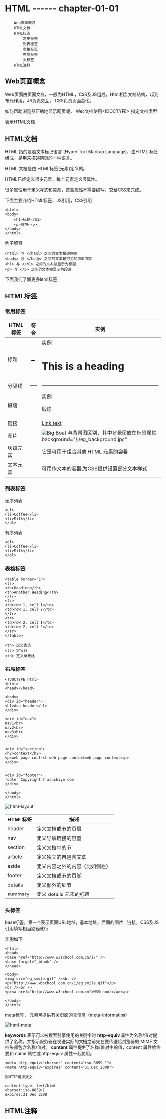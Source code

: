 # HTML    ------ chapter-01-01

		Web页面概念
		HTML文档
		HTML标签
			常用标签
			列表标签
			表格标签
			布局标签
			头标签
		HTML注释
		



## Web页面概念

Web页面由页面文档，一般为HTML，CSS及JS组成，Html相当文档结构，起到布局作用，JS负责交互， CSS负责页面美化。

如何帮助浏览器正确地显示网页呢， Web文档使用<!DOCTYPE> 指定文档类型

<!DOCTYPE html> 表示HTML文档

## HTML文档

HTML 指的是超文本标记语言 (Hyper Text Markup Language)，由HTML 标签组成，是用来描述网页的一种语言。

HTML 文档是由 HTML标签(元素)定义的。

HTML已经定义很多元素，每个元素定义很属性。

很多属性用于定义样式和美观，这些属性不需要编写，交给CSS来完成。

下面主要介绍HTML标签，JS引用，CSS引用


```
<html>
<body>
    <h1>标题</h1>
    <p>段落</p>
</body>
</html>
```

例子解释
```
<html> 与 </html> 之间的文本描述网页
<body> 与 </body> 之间的文本是可见的页面内容
<h1> 与 </h1> 之间的文本被显示为标题
<p> 与 </p> 之间的文本被显示为段落
```

 下面我们了解更多html标签

## HTML标签

### 常用标签

|HTML标签|符合|实例|
|-|-|-|
|标题|<h1> - <h6>|实例<h1>This is a heading</h1>|
|分隔线|<hr>|<hr/>|
|段落|<p>|实例<p>锻炼<p/>|
|链接|<a>|<a href="url" target="_blank">Link text</a>|
|图片|<img>|<img src="boat.gif" alt="Big Boat"> 与背景图区别，其中背景图放在标签属性 background="/i/eg_background.jpg" |
|块级元素|<div>|它是可用于组合其他 HTML 元素的容器|
|文本元素|<span>|可用作文本的容器,为CSS提供设置部分文本样式|


### 列表标签

无序列表
```
<ul>
<li>Coffee</li>
<li>Milk</li>
</ul>
```

有序列表
```
<ol>
<li>Coffee</li>
<li>Milk</li>
</ol>
```


### 表格标签

```
<table border="1">
<tr>
<th>Heading</th>
<th>Another Heading</th>
</tr>
<tr>
<td>row 1, cell 1</td>
<td>row 1, cell 2</td>
</tr>
<tr>
<td>row 2, cell 1</td>
<td>row 2, cell 2</td>
</tr>
</table>
```
```
<th> 定义表头
<tr> 定义行
<td> 定义单元格
```

### 布局标签

```
<!DOCTYPE html>
<html>
<head></head>

<body>
<div id="header">
<h1>Asu header</h1>
</div>

<div id="nav">
nav1<br>
nav2<br>
nav3<br>
</div>


<div id="section">
<h2>context</h2>
<p>web page context web page contextweb page context</p>
</div>


<div id="footer">
footer Copyright ? asushiye.com
</div>

</body>
</html>

```

![html-layout](html-layout.png)

|HTML标签|描述|
|-|-|
|header|定义文档或节的页眉|
|nav|定义导航链接的容器|
|section|定义文档中的节|
|article|定义独立的自包含文章|
|aside|定义内容之外的内容（比如侧栏）|
|footer|定义文档或节的页脚|
|details|定义额外的细节|
|summary|定义 details 元素的标题|


### 头标签

<head>
  <base href="http://www.w3school.com.cn/i/" />
  <base target="_blank" />

  <meta charset="UTF-8">
  <meta name="Generator" content="EditPlus®">
  <meta name="Author" content="">
  <meta name="Keywords" content="">
  <meta name="Description" content="">

</head>

base标签，第一个表示页面URL地址，基本地址，后面的图片，链接，CSS及JS引用填写相当路径就行

实例如下

```
<html>
<head>
<base href="http://www.w3school.com.cn/i/" />
<base target="_blank" />
</head>

<body>
<img src="eg_smile.gif" /><br />
<p>"http://www.w3school.com.cn/i/eg_smile.gif"</p>
<br /><br />
<p><a href="http://www.w3school.com.cn">W3School</a></p>

</body>
</html>
```


meta标签，<meta> 元素可提供有关页面的元信息（meta-information）

![html-meta](html-meta.png)

**keywords** 表示可以被搜索引擎使用的关键字时
**http-equiv** 属性为名称/值对提供了名称。并指示服务器在发送实际的文档之前先在要传送给浏览器的 MIME 文档头部包含名称/值对。
**content** 属性提供了名称/值对中的值，content 属性始终要和 name 属性或 http-equiv 属性一起使用。
```
<meta http-equiv="charset" content="iso-8859-1">
<meta http-equiv="expires" content="31 Dec 2008">

则HTTP请求报文

content-type: text/html
charset:iso-8859-1
expires:31 Dec 2008

```

## HTML注释

<!-- 在此处写注释 -->






